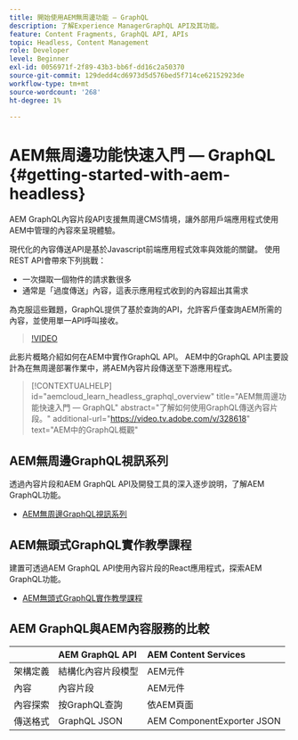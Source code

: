 ```yaml
---
title: 開始使用AEM無周邊功能 — GraphQL
description: 了解Experience ManagerGraphQL API及其功能。
feature: Content Fragments, GraphQL API, APIs
topic: Headless, Content Management
role: Developer
level: Beginner
exl-id: 0056971f-2f89-43b3-bb6f-dd16c2a50370
source-git-commit: 129dedd4cd6973d5d576bed5f714ce62152923de
workflow-type: tm+mt
source-wordcount: '268'
ht-degree: 1%

---
```


# AEM無周邊功能快速入門 — GraphQL {#getting-started-with-aem-headless}

AEM GraphQL內容片段API支援無周邊CMS情境，讓外部用戶端應用程式使用AEM中管理的內容來呈現體驗。

現代化的內容傳送API是基於Javascript前端應用程式效率與效能的關鍵。 使用REST API會帶來下列挑戰：

* 一次擷取一個物件的請求數很多
* 通常是「過度傳送」內容，這表示應用程式收到的內容超出其需求

為克服這些難題，GraphQL提供了基於查詢的API，允許客戶僅查詢AEM所需的內容，並使用單一API呼叫接收。

>[!VIDEO](https://video.tv.adobe.com/v/328618/?quality=12&learn=on)

此影片概略介紹如何在AEM中實作GraphQL API。 AEM中的GraphQL API主要設計為在無周邊部署作業中，將AEM內容片段傳送至下游應用程式。

>[!CONTEXTUALHELP]
>id="aemcloud_learn_headless_graphql_overview"
>title="AEM無周邊功能快速入門 — GraphQL"
>abstract="了解如何使用GraphQL傳送內容片段。"
>additional-url="https://video.tv.adobe.com/v/328618" text="AEM中的GraphQL概觀"

## AEM無周邊GraphQL視訊系列

透過內容片段和AEM GraphQL API及開發工具的深入逐步說明，了解AEM GraphQL功能。

* [AEM無周邊GraphQL視訊系列](./video-series/modeling-basics.md)

## AEM無頭式GraphQL實作教學課程

建置可透過AEM GraphQL API使用內容片段的React應用程式，探索AEM GraphQL功能。

* [AEM無頭式GraphQL實作教學課程](./multi-step/overview.md)

## AEM GraphQL與AEM內容服務的比較

|  | AEM GraphQL API | AEM Content Services |
|--------------------------------|:-----------------|:---------------------|
| 架構定義 | 結構化內容片段模型 | AEM元件 |
| 內容 | 內容片段 | AEM元件 |
| 內容探索 | 按GraphQL查詢 | 依AEM頁面 |
| 傳送格式 | GraphQL JSON | AEM ComponentExporter JSON |
